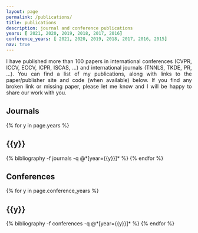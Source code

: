 ```yaml
---
layout: page
permalink: /publications/
title: publications
description: journal and conference publications
years: [ 2021, 2020, 2019, 2018, 2017, 2016]
conference_years: [ 2021, 2020, 2019, 2018, 2017, 2016, 2015]
nav: true
---
```


<p align="justify">
I have published more than 100 papers in international conferences (CVPR, ICCV, ECCV, ICPR, ISCAS, ...) and international journals (TNNLS, TKDE, PR, ...). You can find a list of my publications, along with links to the paper/publisher site and code (when available) below. If you find any broken link or missing paper, please let me know and I will be happy to share our work with you.
</p>

## Journals

<div class="publications">

{% for y in page.years %}
  <h2 class="year">{{y}}</h2>
  {% bibliography -f journals -q @*[year={{y}}]* %}
{% endfor %}

</div>

## Conferences

<div class="publications">

{% for y in page.conference_years %}
  <h2 class="year">{{y}}</h2>
  {% bibliography -f conferences -q @*[year={{y}}]* %}
{% endfor %}

</div>


